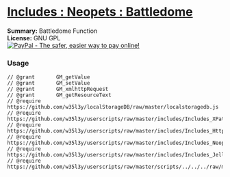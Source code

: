 
# [Includes : Neopets : Battledome](.)

**Summary:** Battledome Function<br />
**License:** GNU GPL<br />
[![PayPal - The safer, easier way to pay online!](https://www.paypalobjects.com/en_US/i/btn/btn_donate_SM.gif "PayPal - The safer, easier way to pay online!")](http://goo.gl/Fv19S)
### Usage
```
// @grant		GM_getValue
// @grant		GM_setValue
// @grant		GM_xmlhttpRequest
// @grant		GM_getResourceText
// @require		https://github.com/w35l3y/localStorageDB/raw/master/localstoragedb.js
// @require		https://github.com/w35l3y/userscripts/raw/master/includes/Includes_XPath/63808.user.js
// @require		https://github.com/w35l3y/userscripts/raw/master/includes/Includes_HttpRequest/56489.user.js
// @require		https://github.com/w35l3y/userscripts/raw/master/includes/Includes_Neopets_[BETA]/main.user.js
// @require		https://github.com/w35l3y/userscripts/raw/master/includes/Includes_JellyNeo_Battlepedia/main.user.js
// @require		https://github.com/w35l3y/userscripts/raw/master/scripts/../../../raw/master/includes/Includes_Neopets_Battledome/main.user.js
```

